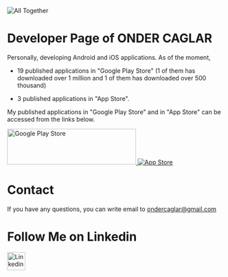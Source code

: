 
![All Together](https://ondercaglar.github.io/webpageicon.png)


<h1> Developer Page of ONDER CAGLAR </h1>


Personally, developing Android and iOS applications. As of the moment, 

* 19 published applications in "Google Play Store" (1 of them has downloaded over 1 million and 1 of them has downloaded over 500 thousand)

* 3 published applications in "App Store".


My published applications in "Google Play Store" and in "App Store" can be accessed from the links below.

<a href="https://play.google.com/store/apps/developer?id=Önder+Çağlar">
  <img src="https://ondercaglar.github.io/androidicon.png" alt="Google Play Store" style="width:300px;height:83px;border:0;">
</a>


<a href="https://apps.apple.com/us/developer/onder-caglar/id1450941348">
  <img src="https://ondercaglar.github.io/iosicon.png" alt="App Store";">
</a>


# Contact

If you have any questions, you can write email to ondercaglar@gmail.com


# Follow Me on Linkedin

<a href="https://www.linkedin.com/in/onder-caglar">
  <img src="https://ondercaglar.github.io/linkedinicon.png" alt="Linkedin" style="width:42px;height:42px;border:0;">
</a>
